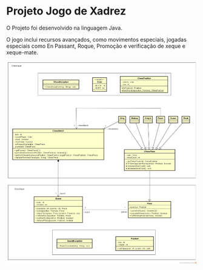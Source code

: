 # Projeto Jogo de Xadrez

O Projeto foi desenvolvido na linguagem Java.

O jogo inclui recursos avançados, como movimentos especiais, jogadas especiais como En Passant, Roque, Promoção e verificação de xeque e xeque-mate.

![Cronograma_Chess](https://github.com/GustavoSchiavinato/chess-system-java/blob/main/Cronograma_Chess.png)

